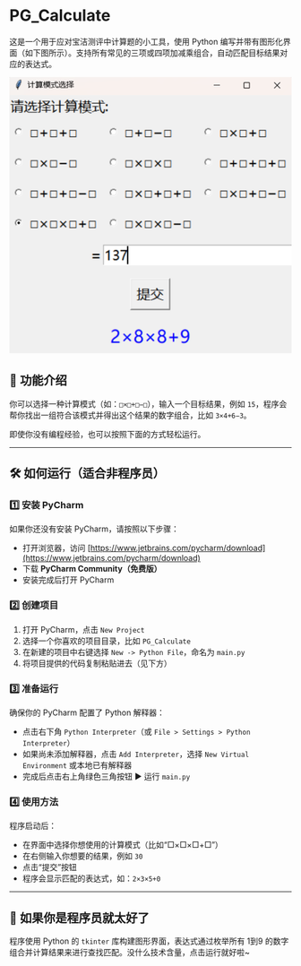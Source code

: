 # PG_Calculate

这是一个用于应对宝洁测评中计算题的小工具，使用 Python 编写并带有图形化界面（如下图所示）。支持所有常见的三项或四项加减乘组合，自动匹配目标结果对应的表达式。

![运行示意图](out.png)

## 🌟 功能介绍

你可以选择一种计算模式（如：`□×□+□−□`），输入一个目标结果，例如 `15`，程序会帮你找出一组符合该模式并得出这个结果的数字组合，比如 `3×4+6−3`。

即使你没有编程经验，也可以按照下面的方式轻松运行。

---

## 🛠 如何运行（适合非程序员）

### 1️⃣ 安装 PyCharm

如果你还没有安装 PyCharm，请按照以下步骤：

- 打开浏览器，访问 [https://www.jetbrains.com/pycharm/download](https://www.jetbrains.com/pycharm/download)
- 下载 **PyCharm Community（免费版）**
- 安装完成后打开 PyCharm

### 2️⃣ 创建项目

1. 打开 PyCharm，点击 `New Project`
2. 选择一个你喜欢的项目目录，比如 `PG_Calculate`
3. 在新建的项目中右键选择 `New -> Python File`，命名为 `main.py`
4. 将项目提供的代码复制粘贴进去（见下方）

### 3️⃣ 准备运行

确保你的 PyCharm 配置了 Python 解释器：

- 点击右下角 `Python Interpreter`（或 `File > Settings > Python Interpreter`）
- 如果尚未添加解释器，点击 `Add Interpreter`，选择 `New Virtual Environment` 或本地已有解释器
- 完成后点击右上角绿色三角按钮 ▶ 运行 `main.py`

### 4️⃣ 使用方法

程序启动后：

- 在界面中选择你想使用的计算模式（比如“□×□×□+□”）
- 在右侧输入你想要的结果，例如 `30`
- 点击“提交”按钮
- 程序会显示匹配的表达式，如：`2×3×5+0`

---

## 🧠 如果你是程序员就太好了

程序使用 Python 的 `tkinter` 库构建图形界面，表达式通过枚举所有 1到9 的数字组合并计算结果来进行查找匹配。没什么技术含量，点击运行就好啦~
